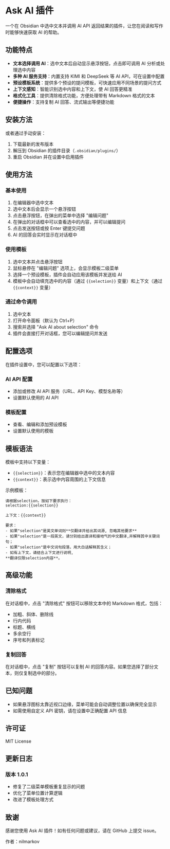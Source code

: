 # Ask AI 插件

一个在 Obsidian 中选中文本并调用 AI API 返回结果的插件，让您在阅读和写作时能够快速获取 AI 的帮助。

## 功能特点

- **文本选择调用 AI**：选中文本后自动显示悬浮按钮，点击即可调用 AI 分析或处理选中内容
- **多种 AI 服务支持**：内置支持 KIMI 和 DeepSeek 等 AI API，可在设置中配置
- **预设模板系统**：提供多个预设的提问模板，可快速应用不同场景的提问方式
- **上下文感知**：智能识别选中内容和上下文，使 AI 回答更精准
- **格式化工具**：提供清除格式功能，方便处理带有 Markdown 格式的文本
- **便捷操作**：支持复制 AI 回答、流式输出等便捷功能

## 安装方法

或者通过手动安装：
1. 下载最新的发布版本
2. 解压到 Obsidian 的插件目录（`.obsidian/plugins/`）
3. 重启 Obsidian 并在设置中启用插件

## 使用方法

### 基本使用

1. 在编辑器中选中文本
2. 选中文本后会显示一个悬浮按钮
3. 点击悬浮按钮，在弹出的菜单中选择 "编辑问题"
4. 在弹出的对话框中可以查看选中的内容，并可以编辑提问
5. 点击发送按钮或按 Enter 键提交问题
6. AI 的回答会实时显示在对话框中

### 使用模板

1. 选中文本并点击悬浮按钮
2. 鼠标悬停在 "编辑问题" 选项上，会显示模板二级菜单
3. 选择一个预设模板，插件会自动应用该模板并发送给 AI
4. 模板中会自动填充选中的内容（通过 `{{selection}}` 变量）和上下文（通过 `{{context}}` 变量）

### 通过命令调用

1. 选中文本
2. 打开命令面板（默认为 Ctrl+P）
3. 搜索并选择 "Ask AI about selection" 命令
4. 插件会直接打开对话框，您可以编辑提问并发送

## 配置选项

在插件设置中，您可以配置以下选项：

### AI API 配置
- 添加或修改 AI API 服务（URL、API Key、模型名称等）
- 设置默认使用的 AI API

### 模板配置
- 查看、编辑和添加预设模板
- 设置默认使用的模板

## 模板语法

模板中支持以下变量：

- `{{selection}}`：表示您在编辑器中选中的文本内容
- `{{context}}`：表示选中内容周围的上下文信息

示例模板：
```
请根据selection，按如下要求执行：
selection:{{selection}}

上下文：{{context}}

要求：
- 如果"selection"是英文单词则**仅翻译并给出其词源, 忽略其他要求**
- 如果"selection"是一段英文，请分别给出直译和接地气的中文翻译,并解释其中关键词句；
- 如果"selection"是中文词句段落，用大白话解释其含义；
- 如有上下文，请结合上下文进行说明,
**翻译仅限selection内容**。
```

## 高级功能

### 清除格式
在对话框中，点击 "清除格式" 按钮可以移除文本中的 Markdown 格式，包括：
- 加粗、斜体、删除线
- 行内代码
- 标题、横线
- 多余空行
- 序号和列表标记

### 复制回答
在对话框中，点击 "复制" 按钮可以复制 AI 的回答内容。如果您选择了部分文本，则仅复制选中的部分。

## 已知问题

- 如果悬浮图标太靠近视口边缘，菜单可能会自动调整位置以确保完全显示
- 如需使用自定义 API 密钥，请在设置中正确配置 API 信息

## 许可证

MIT License

## 更新日志

### 版本 1.0.1
- 修复了二级菜单模板重复显示的问题
- 优化了菜单位置计算逻辑
- 改进了模板处理方式

## 致谢

感谢您使用 Ask AI 插件！如有任何问题或建议，请在 GitHub 上提交 issue。

作者：nilmarkov

